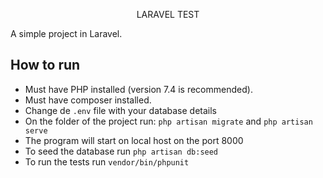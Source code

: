 

<p align="center">
LARAVEL TEST
</p>

A simple project in Laravel.

## How to run

- Must have PHP installed (version 7.4 is recommended).
- Must have composer installed.
- Change de ```.env``` file with your database details
- On the folder of the project run: ```php artisan migrate``` and ```php artisan serve```
- The program will start on local host on the port 8000
- To seed the database run ```php artisan db:seed```
- To run the tests run ```vendor/bin/phpunit```



